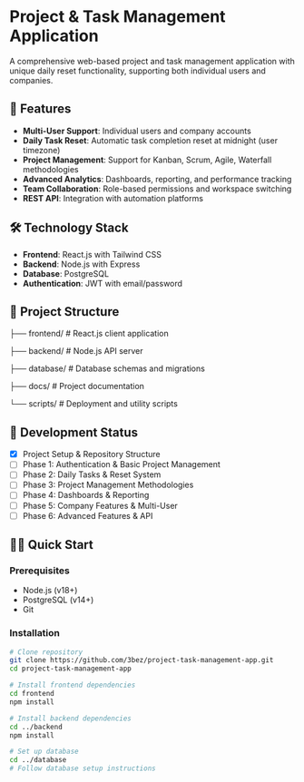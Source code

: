 # Project & Task Management Application

A comprehensive web-based project and task management application with unique daily reset functionality, supporting both individual users and companies.

## 🚀 Features

- **Multi-User Support**: Individual users and company accounts
- **Daily Task Reset**: Automatic task completion reset at midnight (user timezone)
- **Project Management**: Support for Kanban, Scrum, Agile, Waterfall methodologies
- **Advanced Analytics**: Dashboards, reporting, and performance tracking
- **Team Collaboration**: Role-based permissions and workspace switching
- **REST API**: Integration with automation platforms

## 🛠️ Technology Stack

- **Frontend**: React.js with Tailwind CSS
- **Backend**: Node.js with Express
- **Database**: PostgreSQL
- **Authentication**: JWT with email/password

## 📁 Project Structure
├── frontend/          # React.js client application

├── backend/           # Node.js API server

├── database/          # Database schemas and migrations

├── docs/              # Project documentation

└── scripts/           # Deployment and utility scripts

## 🚦 Development Status

- [x] Project Setup & Repository Structure
- [ ] Phase 1: Authentication & Basic Project Management
- [ ] Phase 2: Daily Tasks & Reset System
- [ ] Phase 3: Project Management Methodologies
- [ ] Phase 4: Dashboards & Reporting
- [ ] Phase 5: Company Features & Multi-User
- [ ] Phase 6: Advanced Features & API

## 🏃‍♂️ Quick Start

### Prerequisites
- Node.js (v18+)
- PostgreSQL (v14+)
- Git

### Installation
```bash
# Clone repository
git clone https://github.com/3bez/project-task-management-app.git
cd project-task-management-app

# Install frontend dependencies
cd frontend
npm install

# Install backend dependencies
cd ../backend
npm install

# Set up database
cd ../database
# Follow database setup instructions
